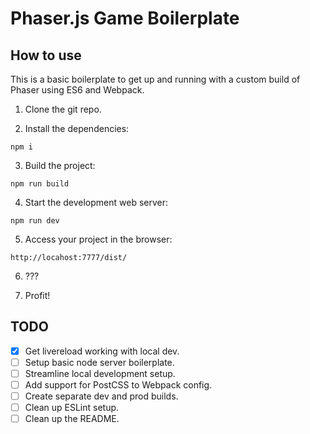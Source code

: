 # Phaser.js Game Boilerplate

## How to use
This is a basic boilerplate to get up and running with a custom build of Phaser using ES6 and Webpack.

1. Clone the git repo.

2. Install the dependencies:

`npm i`

3. Build the project:

`npm run build`

4. Start the development web server:

`npm run dev`

5. Access your project in the browser:

`http://locahost:7777/dist/`

6. ???

7. Profit!

## TODO
- [x] Get livereload working with local dev.
- [ ] Setup basic node server boilerplate.
- [ ] Streamline local development setup.
- [ ] Add support for PostCSS to Webpack config.
- [ ] Create separate dev and prod builds.
- [ ] Clean up ESLint setup.
- [ ] Clean up the README.